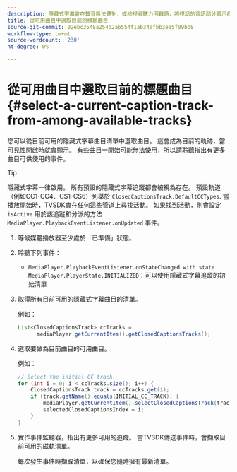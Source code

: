 ```yaml
---
description: 隱藏式字幕會在聲音無法聽到，或檢視者聽力困難時，將視訊的音訊部分顯示為文字。
title: 從可用曲目中選取目前的標題曲目
source-git-commit: 02ebc3548a254b2a6554f1ab34afbb3ea5f09bb8
workflow-type: tm+mt
source-wordcount: '230'
ht-degree: 0%

---
```


# 從可用曲目中選取目前的標題曲目{#select-a-current-caption-track-from-among-available-tracks}

您可以從目前可用的隱藏式字幕曲目清單中選取曲目。 這會成為目前的軌跡，當可見性開啟時就會顯示。 有些曲目一開始可能無法使用，所以請聆聽指出有更多曲目可供使用的事件。

>[!TIP]
>
>隱藏式字幕一律啟用。 所有預設的隱藏式字幕追蹤都會被視為存在。 預設軌道（例如CC1-CC4、CS1-CS6）列舉於 `ClosedCaptionsTrack.DefaultCCTypes`. 當播放開始時，TVSDK會在任何這些管道上尋找活動。 如果找到活動，則會設定 `isActive` 用於該追蹤和分派的方法 `MediaPlayer.PlaybackEventListener.onUpdated` 事件。

1. 等候媒體播放器至少處於「已準備」狀態。
1. 聆聽下列事件：

   * `MediaPlayer.PlaybackEventListener.onStateChanged with state MediaPlayer.PlayerState.INITIALIZED`：可以使用隱藏式字幕追蹤的初始清單

1. 取得所有目前可用的隱藏式字幕曲目的清單。

   例如：

   ```java
   List<ClosedCaptionsTrack> ccTracks = 
         mediaPlayer.getCurrentItem().getClosedCaptionsTracks();
   ```

1. 選取要做為目前曲目的可用曲目。

   例如：

   ```java
   // Select the initial CC track. 
   for (int i = 0; i < ccTracks.size(); i++) { 
       ClosedCaptionsTrack track = ccTracks.get(i); 
       if (track.getName().equals(INITIAL_CC_TRACK)) { 
           mediaPlayer.getCurrentItem().selectClosedCaptionsTrack(track); 
           selectedClosedCaptionsIndex = i; 
       } 
   }
   ```

1. 實作事件監聽器，指出有更多可用的追蹤。 當TVSDK傳送事件時，會擷取目前可用的磁軌清單。

   每次發生事件時擷取清單，以確保您隨時擁有最新清單。
